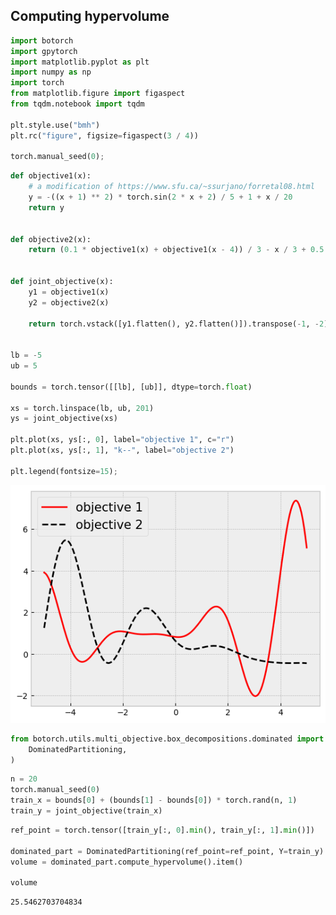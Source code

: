 ## Computing hypervolume


```python
import botorch
import gpytorch
import matplotlib.pyplot as plt
import numpy as np
import torch
from matplotlib.figure import figaspect
from tqdm.notebook import tqdm

plt.style.use("bmh")
plt.rc("figure", figsize=figaspect(3 / 4))

torch.manual_seed(0);
```


```python
def objective1(x):
    # a modification of https://www.sfu.ca/~ssurjano/forretal08.html
    y = -((x + 1) ** 2) * torch.sin(2 * x + 2) / 5 + 1 + x / 20
    return y


def objective2(x):
    return (0.1 * objective1(x) + objective1(x - 4)) / 3 - x / 3 + 0.5


def joint_objective(x):
    y1 = objective1(x)
    y2 = objective2(x)

    return torch.vstack([y1.flatten(), y2.flatten()]).transpose(-1, -2)


lb = -5
ub = 5

bounds = torch.tensor([[lb], [ub]], dtype=torch.float)

xs = torch.linspace(lb, ub, 201)
ys = joint_objective(xs)

plt.plot(xs, ys[:, 0], label="objective 1", c="r")
plt.plot(xs, ys[:, 1], "k--", label="objective 2")

plt.legend(fontsize=15);
```


    
![png](011_01_optimizing_multiple_objectives_files/011_01_optimizing_multiple_objectives_2_0.png)
    



```python
from botorch.utils.multi_objective.box_decompositions.dominated import (
    DominatedPartitioning,
)
```


```python
n = 20
torch.manual_seed(0)
train_x = bounds[0] + (bounds[1] - bounds[0]) * torch.rand(n, 1)
train_y = joint_objective(train_x)
```


```python
ref_point = torch.tensor([train_y[:, 0].min(), train_y[:, 1].min()])

dominated_part = DominatedPartitioning(ref_point=ref_point, Y=train_y)
volume = dominated_part.compute_hypervolume().item()

volume
```




    25.5462703704834


